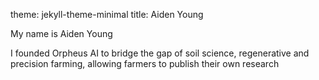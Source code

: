 theme: jekyll-theme-minimal
title: Aiden Young

My name is Aiden Young

I founded Orpheus AI to bridge the gap of soil science, regenerative and precision farming, allowing farmers to publish their own research
